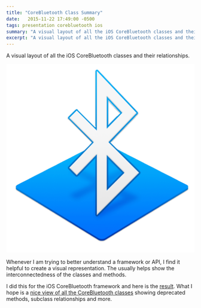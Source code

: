 ```yaml
---
title: "CoreBluetooth Class Summary"
date:   2015-11-22 17:49:00 -0500
tags: presentation corebluetooth ios
summary: "A visual layout of all the iOS CoreBluetooth classes and their relationships."
excerpt: "A visual layout of all the iOS CoreBluetooth classes and their relationships."
---
```


A visual layout of all the iOS CoreBluetooth classes and their relationships.

![bluetooth low energy logo](/assets/images/ble_logo.png)

Whenever I am trying to better understand a framework or API, I find it helpful to create a visual representation. The usually helps show the interconnectedness of the classes and methods.

I did this for the iOS CoreBluetooth framework and here is the [result](/assets/presentations/AppleCoreBluetooth.pdf). What I hope is a [nice view of all the CoreBluetooth classes](/assets/presentations/AppleCoreBluetooth.pdf) showing deprecated methods, subclass relationships and more.